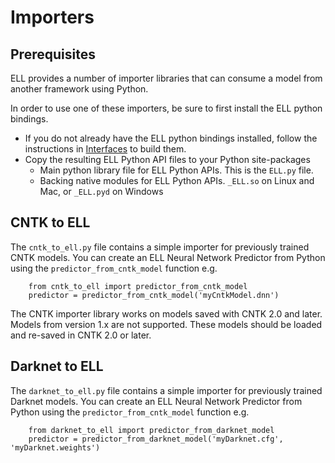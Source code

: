 # Importers

## Prerequisites
ELL provides a number of importer libraries that can consume a model from another framework using Python.

In order to use one of these importers, be sure to first install the ELL python bindings.
- If you do not already have the ELL python bindings installed, follow the instructions in [Interfaces](../../interfaces/README.md) to build them.
- Copy the resulting ELL Python API files to your Python site-packages
  - Main python library file for ELL Python APIs. This is the `ELL.py` file.
  - Backing native modules for ELL Python APIs. `_ELL.so` on Linux and Mac, or `_ELL.pyd` on Windows

## CNTK to ELL
The `cntk_to_ell.py` file contains a simple importer for previously trained CNTK models. You can create an ELL Neural Network Predictor from Python using the `predictor_from_cntk_model` function e.g.

        from cntk_to_ell import predictor_from_cntk_model
        predictor = predictor_from_cntk_model('myCntkModel.dnn')

The CNTK importer library works on models saved with CNTK 2.0 and later. Models from version 1.x are not supported. These models should be loaded and re-saved in CNTK 2.0 or later.

## Darknet to ELL
The `darknet_to_ell.py` file contains a simple importer for previously trained Darknet models. You can create an ELL Neural Network Predictor from Python using the `predictor_from_cntk_model` function e.g.

        from darknet_to_ell import predictor_from_darknet_model
        predictor = predictor_from_darknet_model('myDarknet.cfg', 'myDarknet.weights')
